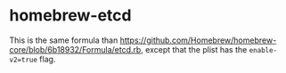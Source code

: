 # homebrew-etcd

This is the same formula than https://github.com/Homebrew/homebrew-core/blob/6b18932/Formula/etcd.rb, except that the plist has the `enable-v2=true` flag.
